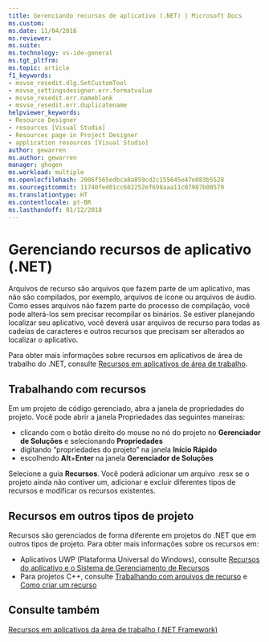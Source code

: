 ```yaml
---
title: Gerenciando recursos de aplicativo (.NET) | Microsoft Docs
ms.custom: 
ms.date: 11/04/2016
ms.reviewer: 
ms.suite: 
ms.technology: vs-ide-general
ms.tgt_pltfrm: 
ms.topic: article
f1_keywords:
- msvse_resedit.dlg.SetCustomTool
- msvse_settingsdesigner.err.formatvalue
- msvse_resedit.err.nameblank
- msvse_resedit.err.duplicatename
helpviewer_keywords:
- Resource Designer
- resources [Visual Studio]
- Resources page in Project Designer
- application resources [Visual Studio]
author: gewarren
ms.author: gewarren
manager: ghogen
ms.workload: multiple
ms.openlocfilehash: 2006f565edbca8a859cd2c155645e47e083b5528
ms.sourcegitcommit: 11740fed01cc602252ef698aaa11c07987b00570
ms.translationtype: HT
ms.contentlocale: pt-BR
ms.lasthandoff: 01/12/2018
---
```

# <a name="managing-application-resources-net"></a>Gerenciando recursos de aplicativo (.NET)

Arquivos de recurso são arquivos que fazem parte de um aplicativo, mas não são compilados, por exemplo, arquivos de ícone ou arquivos de áudio. Como esses arquivos não fazem parte do processo de compilação, você pode alterá-los sem precisar recompilar os binários. Se estiver planejando localizar seu aplicativo, você deverá usar arquivos de recurso para todas as cadeias de caracteres e outros recursos que precisam ser alterados ao localizar o aplicativo.

Para obter mais informações sobre recursos em aplicativos de área de trabalho do .NET, consulte [Recursos em aplicativos de área de trabalho](/dotnet/framework/resources/index).

## <a name="working-with-resources"></a>Trabalhando com recursos

Em um projeto de código gerenciado, abra a janela de propriedades do projeto. Você pode abrir a janela Propriedades das seguintes maneiras:

- clicando com o botão direito do mouse no nó do projeto no **Gerenciador de Soluções** e selecionando **Propriedades**
- digitando “propriedades do projeto” na janela **Início Rápido**
- escolhendo **Alt**+**Enter** na janela **Gerenciador de Soluções**

Selecione a guia **Recursos**. Você poderá adicionar um arquivo .resx se o projeto ainda não contiver um, adicionar e excluir diferentes tipos de recursos e modificar os recursos existentes.

## <a name="resources-in-other-project-types"></a>Recursos em outros tipos de projeto

Recursos são gerenciados de forma diferente em projetos do .NET que em outros tipos de projeto. Para obter mais informações sobre os recursos em:

- Aplicativos UWP (Plataforma Universal do Windows), consulte [Recursos do aplicativo e o Sistema de Gerenciamento de Recursos](/windows/uwp/app-resources/)
- Para projetos C++, consulte [Trabalhando com arquivos de recurso](/cpp/windows/working-with-resource-files) e [Como criar um recurso](/cpp/windows/how-to-create-a-resource)

## <a name="see-also"></a>Consulte também

[Recursos em aplicativos da área de trabalho (.NET Framework)](/dotnet/framework/resources/index)